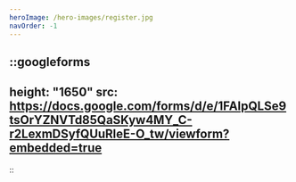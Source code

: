 ```yaml
---
heroImage: /hero-images/register.jpg
navOrder: -1
---
```


::googleforms
---
height: "1650"
src: https://docs.google.com/forms/d/e/1FAIpQLSe9tsOrYZNVTd85QaSKyw4MY_C-r2LexmDSyfQUuRleE-O_tw/viewform?embedded=true
---
::
